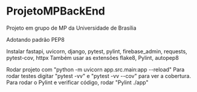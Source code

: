 # ProjetoMPBackEnd
Projeto em grupo de MP da Universidade de Brasília

Adotando padrão PEP8

Instalar fastapi, uvicorn, django, pytest, pylint, firebase_admin, requests, pytest-cov, httpx
Também usar as extensões flake8, Pylint, autopep8 

Rodar projeto com "python -m uvicorn app.src.main:app --reload"
Para rodar testes digitar "pytest -vv" e "pytest -vv --cov" para ver a cobertura.
Para rodar o Pylint e verificar código, rodar "Pylint ./app"
